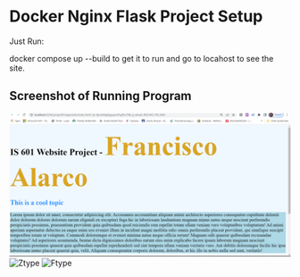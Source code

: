 # Docker Nginx Flask Project Setup

Just Run:

docker compose up --build to get it to run and go to locahost to see the site.

## Screenshot of Running Program

![Running Program](screenshots/website01.png)
![Ztype](screenshots/index-z-type.png)
![Ftype](screenshots/about-f-type.png)
